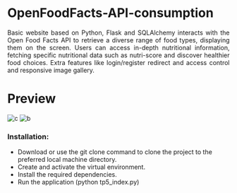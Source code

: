 # OpenFoodFacts-API-consumption

<p align="justify">Basic website based on Python, Flask and SQLAlchemy interacts with the Open Food Facts API to retrieve a diverse range of food types, displaying them on the screen. Users can access in-depth nutritional information, fetching specific nutritional data such as nutri-score and discover healthier food choices. Extra features like login/register redirect and access control and responsive image gallery.</p>

<h1>Preview</h1> 

![c](https://github.com/user-attachments/assets/e6a3a8ad-7720-4c02-80b7-869530c76b36)
![b](https://github.com/user-attachments/assets/2c695421-a570-4124-a89a-743d22f26406)


<h3>Installation:</h3>
<ul>
<li>Download or use the git clone command to clone the project to the preferred local machine directory.</li>
<li>Create and activate the virtual environment.</li>
<li>Install the required dependencies.</li>
<li>Run the application (python tp5_index.py)</li>  
</ul>

